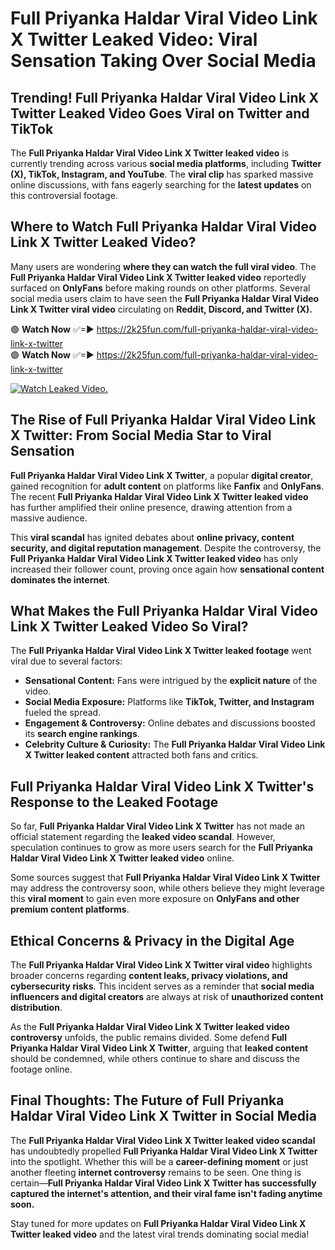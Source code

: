 # Full Priyanka Haldar Viral Video Link X Twitter Leaked Video: Viral Sensation Taking Over Social Media

## **Trending! Full Priyanka Haldar Viral Video Link X Twitter Leaked Video Goes Viral on Twitter and TikTok**
The **Full Priyanka Haldar Viral Video Link X Twitter leaked video** is currently trending across various **social media platforms**, including **Twitter (X), TikTok, Instagram, and YouTube**. The **viral clip** has sparked massive online discussions, with fans eagerly searching for the **latest updates** on this controversial footage.

## **Where to Watch Full Priyanka Haldar Viral Video Link X Twitter Leaked Video?**
Many users are wondering **where they can watch the full viral video**. The **Full Priyanka Haldar Viral Video Link X Twitter leaked video** reportedly surfaced on **OnlyFans** before making rounds on other platforms. Several social media users claim to have seen the **Full Priyanka Haldar Viral Video Link X Twitter viral video** circulating on **Reddit, Discord, and Twitter (X).**

🟢 **Watch Now** ✅=► https://2k25fun.com/full-priyanka-haldar-viral-video-link-x-twitter  
🟢 **Watch Now** ✅=► https://2k25fun.com/full-priyanka-haldar-viral-video-link-x-twitter  

[![Watch Leaked Video.](https://miro.medium.com/v2/resize:fit:828/format:webp/1*cilzJN44JGOrTw9NJCrNHA.gif "Watch Leaked Video")](https://2k25fun.com/full-priyanka-haldar-viral-video-link-x-twitter)

## **The Rise of Full Priyanka Haldar Viral Video Link X Twitter: From Social Media Star to Viral Sensation**
**Full Priyanka Haldar Viral Video Link X Twitter**, a popular **digital creator**, gained recognition for **adult content** on platforms like **Fanfix** and **OnlyFans**. The recent **Full Priyanka Haldar Viral Video Link X Twitter leaked video** has further amplified their online presence, drawing attention from a massive audience.

This **viral scandal** has ignited debates about **online privacy, content security, and digital reputation management**. Despite the controversy, the **Full Priyanka Haldar Viral Video Link X Twitter leaked video** has only increased their follower count, proving once again how **sensational content dominates the internet**.

## **What Makes the Full Priyanka Haldar Viral Video Link X Twitter Leaked Video So Viral?**
The **Full Priyanka Haldar Viral Video Link X Twitter leaked footage** went viral due to several factors:
- **Sensational Content:** Fans were intrigued by the **explicit nature** of the video.
- **Social Media Exposure:** Platforms like **TikTok, Twitter, and Instagram** fueled the spread.
- **Engagement & Controversy:** Online debates and discussions boosted its **search engine rankings**.
- **Celebrity Culture & Curiosity:** The **Full Priyanka Haldar Viral Video Link X Twitter leaked content** attracted both fans and critics.

## **Full Priyanka Haldar Viral Video Link X Twitter's Response to the Leaked Footage**
So far, **Full Priyanka Haldar Viral Video Link X Twitter** has not made an official statement regarding the **leaked video scandal**. However, speculation continues to grow as more users search for the **Full Priyanka Haldar Viral Video Link X Twitter leaked video** online.

Some sources suggest that **Full Priyanka Haldar Viral Video Link X Twitter** may address the controversy soon, while others believe they might leverage this **viral moment** to gain even more exposure on **OnlyFans and other premium content platforms**.

## **Ethical Concerns & Privacy in the Digital Age**
The **Full Priyanka Haldar Viral Video Link X Twitter viral video** highlights broader concerns regarding **content leaks, privacy violations, and cybersecurity risks**. This incident serves as a reminder that **social media influencers and digital creators** are always at risk of **unauthorized content distribution**.

As the **Full Priyanka Haldar Viral Video Link X Twitter leaked video controversy** unfolds, the public remains divided. Some defend **Full Priyanka Haldar Viral Video Link X Twitter**, arguing that **leaked content** should be condemned, while others continue to share and discuss the footage online.

## **Final Thoughts: The Future of Full Priyanka Haldar Viral Video Link X Twitter in Social Media**
The **Full Priyanka Haldar Viral Video Link X Twitter leaked video scandal** has undoubtedly propelled **Full Priyanka Haldar Viral Video Link X Twitter** into the spotlight. Whether this will be a **career-defining moment** or just another fleeting **internet controversy** remains to be seen. One thing is certain—**Full Priyanka Haldar Viral Video Link X Twitter has successfully captured the internet's attention, and their viral fame isn't fading anytime soon.**

Stay tuned for more updates on **Full Priyanka Haldar Viral Video Link X Twitter leaked video** and the latest viral trends dominating social media!